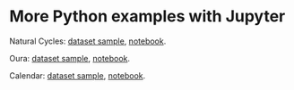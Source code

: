 # More Python examples with Jupyter

Natural Cycles: <a href="https://raw.githubusercontent.com/nharrand/IntimateDataParty/refs/heads/main/samples/NaturalCycle.csv" download>dataset sample</a>, <a href="https://raw.githubusercontent.com/nharrand/IntimateDataParty/refs/heads/main/code/NaturalCycle.ipynb" download>notebook</a>.

Oura: <a href="https://raw.githubusercontent.com/nharrand/IntimateDataParty/refs/heads/main/samples/oura.csv" download>dataset sample</a>, <a href="https://raw.githubusercontent.com/nharrand/IntimateDataParty/refs/heads/main/code/Oura.ipynb" download>notebook</a>.

Calendar: <a href="https://raw.githubusercontent.com/nharrand/IntimateDataParty/refs/heads/main/samples/FemTech_and_Feminist_Tech_Calendar.ics" download>dataset sample</a>, <a href="https://raw.githubusercontent.com/nharrand/IntimateDataParty/refs/heads/main/code/Calendar.ipynb" download>notebook</a>.

